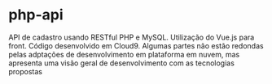 # php-api
API de cadastro usando RESTful PHP e MySQL. Utilização do Vue.js para front. Código desenvolvido em Cloud9. Algumas partes não estão redondas pelas adptações de desenvolvimento em plataforma em nuvem, mas apresenta uma visão geral de desenvolvimento com as tecnologias propostas
